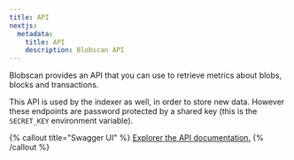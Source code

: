 ```yaml
---
title: API
nextjs:
  metadata:
    title: API
    description: Blobscan API
---
```


Blobscan provides an API that you can use to retrieve metrics about blobs, blocks and transactions.

This API is used by the indexer as well, in order to store new data. However these endpoints
are password protected by a shared key (this is the `SECRET_KEY` environment variable).

{% callout title="Swagger UI" %}
[Explorer the API documentation.](https://api.blobscan.com/)
{% /callout %}
